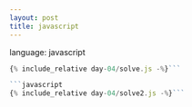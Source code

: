 ```yaml
---
layout: post
title: javascript
---
```


language: javascript

```javascript
{% include_relative day-04/solve.js -%}```

```javascript
{% include_relative day-04/solve2.js -%}```

